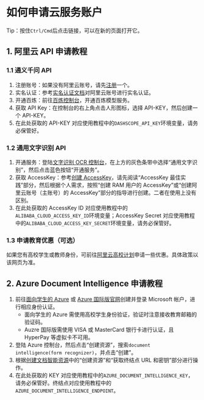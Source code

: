 # 如何申请云服务账户

Tip：按住`Ctrl/Cmd`后点击链接，可以在新的页面打开它。

## 1. 阿里云 API 申请教程

### 1.1 通义千问 API

1. 注册账号：如果没有阿里云账号，请先[注册](https://account.aliyun.com/register/qr_register.htm?spm=a2c4g.11186623.0.0.5f7c5bbfotWlj8&oauth_callback=https%3A%2F%2Fbailian.console.aliyun.com%2F%3FapiKey%3D1)一个。
2. 实名认证：参考[实名认证文档](https://help.aliyun.com/zh/account/user-guide/individual-identities?spm=a2c4g.11186623.0.0.5f7cb0a8OQmG74)对阿里云账号进行实名认证。
3. 开通百炼：前往[百炼控制台](https://bailian.console.aliyun.com/?spm=a2c4g.11186623.0.0.5f7c5bbfotWlj8#/model-market)，开通百炼模型服务。
4. 获取 API Key：在控制台的右上角点击人形图标，选择 API-KEY，然后创建一个 API-KEY。
5. 在此处获取的 API-KEY 对应使用教程中的`DASHSCOPE_API_KEY`环境变量，请务必保管好。

### 1.2 通用文字识别 API

1. 开通服务：登陆[文字识别 OCR 控制台](https://ocr.console.aliyun.com/?spm=a2c4g.11186623.0.0.612ac0e1o3lBvJ)，在上方的灰色条带中选择“通用文字识别”，然后点击蓝色按钮“开通服务”。
2. 获取 AccessKey：参考[创建 AccessKey](https://help.aliyun.com/zh/ram/user-guide/create-an-accesskey-pair?spm=a2c4g.11186623.0.0.612ac0e1o3lBvJ)，请先阅读“AccessKey 最佳实践”部分，然后根据个人需求，按照“创建 RAM 用户的 AccessKey”或“创建阿里云账号（主账号）的 AccessKey”部分的指导进行创建。二者在使用上没有区别。
3. 在此处获取的 AccessKey ID 对应使用教程中的`ALIBABA_CLOUD_ACCESS_KEY_ID`环境变量；AccessKey Secret 对应使用教程中的`ALIBABA_CLOUD_ACCESS_KEY_SECRET`环境变量，请务必保管好。

### 1.3 申请教育优惠（可选）

如果您有高校学生或教师身份，可前往[阿里云高校计划](https://university.aliyun.com)申请一些优惠。具体政策以该网页为准。

## 2. Azure Document Intelligence 申请教程

1. 前往[面向学生的 Azure](https://azure.microsoft.com/zh-cn/free/students) 或 [Azure 国际版官网](https://azure.microsoft.com/zh-cn/)创建并登录 Microsoft 帐户，进行相应身份认证。
   - 面向学生的 Azure 需使用高校学生身份验证，验证时注意接收教育邮箱的验证码。
   - Auzre 国际版需使用 VISA 或 MasterCard 银行卡进行认证，且 HyperPay 等虚拟卡不可用。
2. 登陆 Azure 控制台，然后点击“创建资源”，搜索`document intelligence(form recognizer)`，并点击“创建”。
3. 根据[创建文档智能资源](https://learn.microsoft.com/zh-cn/azure/ai-services/document-intelligence/how-to-guides/create-document-intelligence-resource?view=doc-intel-4.0.0)中的“创建资源”和“获取终结点 URL 和密钥”部分进行操作。
4. 在此处获取的 KEY 对应使用教程中的`AZURE_DOCUMENT_INTELLIGENCE_KEY`，请务必保管好。终结点对应使用教程中的 `AZURE_DOCUMENT_INTELLIGENCE_ENDPOINT`。
